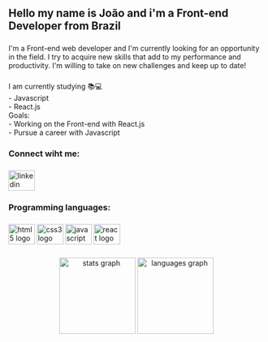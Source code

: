 <h2 align="left">Hello my name is João and i'm a Front-end Developer from Brazil</h2>

###

<p align="left">I'm a Front-end web developer and I'm currently looking for an opportunity in the field. I try to acquire new skills that add to my performance and productivity. I'm willing to take on new challenges and keep up to date!</p>

###

<p align="left">I am currently studying 📚💻<br>- Javascript <br>- React.js<br>Goals:<br>- Working on the Front-end with React.js<br>- Pursue a career with Javascript</p>

###

<h3 align="left">Connect wiht me:</h3>

###

<div align="left">
  <a href="https://www.linkedin.com/in/jo%C3%A3o-vitor-lino-ba109a1a3/" target="_blank">
    <img src="https://raw.githubusercontent.com/maurodesouza/profile-readme-generator/master/src/assets/icons/social/linkedin/default.svg" width="52" height="40" alt="linkedin logo"  />
  </a>
</div>

###

<h3 align="left">Programming languages:</h3>

###

<div align="left">
  <img src="https://cdn.jsdelivr.net/gh/devicons/devicon/icons/html5/html5-original.svg" height="40" width="52" alt="html5 logo"  />
  <img src="https://cdn.jsdelivr.net/gh/devicons/devicon/icons/css3/css3-original.svg" height="40" width="52" alt="css3 logo"  />
  <img src="https://cdn.jsdelivr.net/gh/devicons/devicon/icons/javascript/javascript-original.svg" height="40" width="52" alt="javascript logo"  />
  <img src="https://cdn.jsdelivr.net/gh/devicons/devicon/icons/react/react-original.svg" height="40" width="52" alt="react logo"  />
</div>

###

<div align="center">
  <img src="https://github-readme-stats.vercel.app/api?hide_title=false&hide_rank=false&show_icons=true&include_all_commits=true&count_private=true&disable_animations=false&theme=dracula&locale=en&hide_border=false&username=Upper007" height="150" alt="stats graph"  />
  <img src="https://github-readme-stats.vercel.app/api/top-langs?locale=en&hide_title=false&layout=compact&card_width=320&langs_count=5&theme=dracula&hide_border=false&username=Upper007" height="150" alt="languages graph"  />
</div>

###



###
